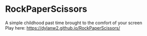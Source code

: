 # RockPaperScissors
A simple childhood past time brought to the comfort of your screen
<br>
Play here: https://dylanw2.github.io/RockPaperScissors/
